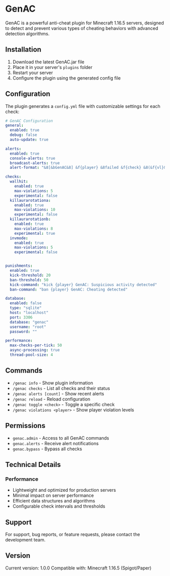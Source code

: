 # GenAC

GenAC is a powerful anti-cheat plugin for Minecraft 1.16.5 servers, designed to detect and prevent various types of cheating behaviors with advanced detection algorithms.


## Installation

1. Download the latest GenAC.jar file
2. Place it in your server's `plugins` folder
3. Restart your server
4. Configure the plugin using the generated config file

## Configuration

The plugin generates a `config.yml` file with customizable settings for each check:

```yaml
# GenAC Configuration
general:
  enabled: true
  debug: false
  auto-update: true

alerts:
  enabled: true
  console-alerts: true
  broadcast-alerts: true
  alert-format: "&8[&bGenAC&8] &f{player} &8failed &f{check} &8(&f{vl}&8) &8- &f{details}"

checks:
  wallhit:
    enabled: true
    max-violations: 5
    experimental: false
  killaurarotationa:
    enabled: true
    max-violations: 10
    experimental: false
  killaurarotationb:
    enabled: true
    max-violations: 8
    experimental: true
  invmode:
    enabled: true
    max-violations: 5
    experimental: false


punishments:
  enabled: true
  kick-threshold: 20
  ban-threshold: 50
  kick-command: "kick {player} GenAC: Suspicious activity detected"
  ban-command: "ban {player} GenAC: Cheating detected"

database:
  enabled: false
  type: "sqlite"
  host: "localhost"
  port: 3306
  database: "genac"
  username: "root"
  password: ""

performance:
  max-checks-per-tick: 50
  async-processing: true
  thread-pool-size: 4
```

## Commands

- `/genac info` - Show plugin information
- `/genac checks` - List all checks and their status
- `/genac alerts [count]` - Show recent alerts
- `/genac reload` - Reload configuration
- `/genac toggle <check>` - Toggle a specific check
- `/genac violations <player>` - Show player violation levels

## Permissions

- `genac.admin` - Access to all GenAC commands
- `genac.alerts` - Receive alert notifications
- `genac.bypass` - Bypass all checks




## Technical Details



### Performance

- Lightweight and optimized for production servers
- Minimal impact on server performance
- Efficient data structures and algorithms
- Configurable check intervals and thresholds

## Support

For support, bug reports, or feature requests, please contact the development team.

## Version

Current version: 1.0.0
Compatible with: Minecraft 1.16.5 (Spigot/Paper)

